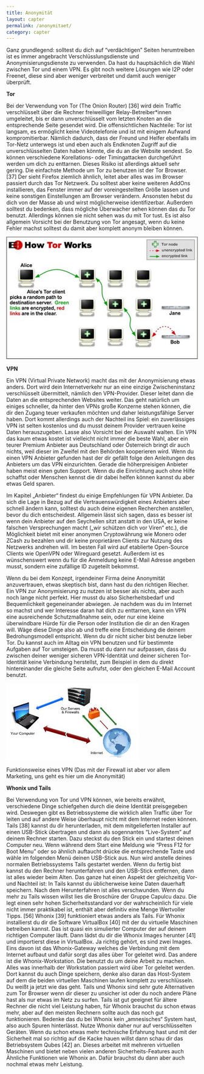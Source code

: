 ```yaml
---
title: Anonymität
layout: capter
permalink: /anonymitaet/
category: capter
---
```

Ganz grundlegend: solltest du dich auf “verdächtigen” Seiten herumtreiben ist es immer angebracht Verschlüsslungsdienste und Anonymisierungsdienste zu verwenden. Da hast du hauptsächlich die Wahl zwischen Tor und einem VPN. Es gibt noch weitere Lösungen wie I2P oder Freenet, diese sind aber weniger verbreitet und damit auch weniger überprüft.

**Tor**

Bei der Verwendung von Tor (The Onion Router) [36] wird dein Traffic verschlüsselt über die Rechner freiweilliger Relay-Betreiber*innen umgeleitet, bis er dann unverschlüsselt vom letzten Knoten an die entsprechende Seite gesendet wird. Die offensichtlichen Nachteile: Tor ist langsam, es ermöglicht keine Videotelefonie und ist mit einigem Aufwand kompromitierbar. Nämlich dadurch, dass der Freund und Helfer ebenfalls im Tor-Netz unterwegs ist und eben auch als Endknoten Zugriff auf die unverschlüsselten Daten haben könnte, die du an die Website sendest. So können verschiedene Korellations- oder Timingattacken durchgeführt werden um dich zu enttarnen. Dieses Risiko ist allerdings aktuell sehr gering. Die einfachste Methode um Tor zu benutzen ist der Tor Browser. [37] Der sieht Firefox ziemlich ähnlich, leitet aber alles was im Browser passiert durch das Tor Netzwerk. 
Du solltest aber keine weiteren AddOns installieren, das Fenster immer auf der voreingestellten Größe lassen und keine sonstigen Einstellungen am Browser verändern.
Ansonsten hebst du dich von der Masse ab und wirst möglicherweise identifizerbar. Außerdem solltest du bedenken, dass mögliche Überwacher sehen können das du Tor benutzt. Allerdings können sie nicht sehen was du mit Tor tust. Es ist also allgemein Vorsicht bei der Benutzung von Tor angesagt, wenn du keine Fehler machst solltest du damit aber komplett anonym bleiben können. 

![](/assets/posts/tor.jpg)

**VPN**

Ein VPN (Virtual Private Network) macht das mit der Anonymisierung etwas anders. Dort wird dein Internetverkehr nur an eine einzige Zwischeninstanz verschlüsselt übermittelt, nämlich den VPN-Provider. Dieser leitet dann die Daten an die entsprechenden Websites weiter. Das geht natürlich um einiges schneller, da hinter den VPNs große Konzerne stehen können, die dir den Zugang teuer verkaufen möchten und daher leistungsfähige Server haben. Dort kommt allerdings auch der Nachteil ins Spiel: ein zuverlässiges VPN ist selten kostenlos und du musst deinem Provider vertrauen keine Daten herauszugeben. Lasse also Vorsicht bei der Auswahl walten. Ein VPN das kaum etwas kostet ist vielleicht nicht immer die beste Wahl, aber ein teurer Premium Anbieter aus Deutschland oder Österreich bringt dir auch nichts, weil dieser im Zweifel mit den Behörden kooperieren wird. 
Wenn du einen VPN Anbieter gefunden hast der dir gefällt folge den Anleitungen des Anbieters um das VPN einzurichten. Gerade die höherpreisigen Anbieter haben meist einen guten Support. Wenn du die Einrichtung auch ohne Hilfe schaffst oder Menschen kennst die dir dabei helfen können kannst du aber etwas Geld sparen. 

Im Kapitel „Anbieter“ findest du einige Empfehlungen für VPN Anbieter. Da sich die Lage in Bezug auf die Vertrauenswürdigkeit eines Anbieters aber schnell ändern kann, solltest du auch deine eigenen Recherchen anstellen, bevor du dich entscheidest. Allgemein lässt sich sagen, dass es besser ist wenn dein Anbieter auf den Seychellen sitzt anstatt in den USA, er keine falschen Versprechungen macht („wir schützen dich vor Viren“ etc.), die Möglichkeit bietet mit einer anonymen Cryptowährung wie Monero oder ZCash zu bezahlen und dir keine proprietären Clients zur Nutzung des Netzwerks andrehen will. 
Im besten Fall wird auf etablierte Open-Source Clients wie OpenVPN oder Wireguard gesetzt. Außerdem ist es wünschenswert wenn du für die Anmeldung keine E-Mail Adresse angeben musst, sondern eine zufällige ID zugeteilt bekommst.

Wenn du bei dem Konzept, irgendeiner Firma deine Anonymität anzuvertrauen, etwas skeptisch bist, dann hast du den richtigen Riecher. Ein VPN zur Anonymisierung zu nutzen ist besser als nichts, aber auch noch lange nicht perfekt. Hier musst du also Sicherheitsbedarf und Bequemlichkeit gegeneinander abwiegen. Je nachdem was du im Internet so machst und wer Interesse daran hat dich zu enttarnen, kann ein VPN eine ausreichende Schutzmaßnahme sein, oder nur eine kleine überwindbare Hürde für die Person oder Institution die dir an den Kragen will. Wäge diese Dinge also ab und treffe eine Entscheidung die deinem Bedrohungsmodell entspricht. Wenn du dir nicht sicher bist benutze lieber Tor.
Du kannst auch im Alltag ein VPN benutzen und für bestimmte Aufgaben auf Tor umsteigen. Da musst du dann nur aufpassen, dass du zwischen deiner weniger sicheren VPN-Identität und deiner sicheren Tor-Identität keine Verbindung herstellst, zum Beispiel in dem du direkt hintereinander die gleiche Seite aufrufst, oder den gleichen E-Mail Account benutzt.

![](/assets/posts/vpn.jpg)

Funktionsweise eines VPN (Das mit der Firewall ist aber vor allem Marketing, uns geht es hier um die Anonymität)

**Whonix und Tails**

Bei Verwendung von Tor und VPN können, wie bereits erwähnt, verschiedene Dinge schiefgehen durch die deine Identität preisgegeben wird. Deswegen gibt es Betriebssysteme die wirklich allen Traffic über Tor leiten und auf andere Weise überhaupt nicht mit dem Internet reden können. Tails [38] kannst du dir herunterladen, mit dem mitgelieferten Installer auf einen USB-Stick übertragen und dann als sogennantes “Live-System” auf deinem Rechner starten. Dazu steckst du den Stick ein und startest deinen Computer neu. Wenn während dem Start eine Meldung wie “Press F12 for Boot Menu” oder so ähnlich auftaucht drücke die entsprechende Taste und wähle im folgenden Menü deinen USB-Stick aus. Nun wird anstelle deines normalen Betriebssystems Tails gestartet werden. Wenn du fertig bist kannst du den Rechner herunterfahren und den USB-Stick entfernen, dann ist alles wieder beim Alten. Das ganze hat einen Aspekt der gleichzeitig Vor- und Nachteil ist: In Tails kannst du üblicherweise keine Daten dauerhaft speichern. Nach dem Herunterfahren ist alles verschwunden.
Wenn du mehr zu Tails wissen willst lies die Broschüre der Gruppe Capulcu dazu. Die legt einen sehr hohen Sicherheitsstandard vor der wahrscheinlich für viele nicht immer praktikabel ist, enthält aber definitiv eine Menge Wertvoller Tipps. [56]
Whonix [39] funktioniert etwas anders als Tails. Für Whonix installierst du dir die Software VirtualBox [40] mit der du virtuelle Maschinen betreiben kannst. Das ist quasi ein simulierter Computer der auf deinem richtigen Computer läuft. Dann lädst du dir die Whonix Images herunter [41] und importierst diese in VirtualBox. Ja richtig gehört, es sind zwei Images. Eins davon ist das Whonix-Gateway welches die Verbindung mit dem Internet aufbaut und dafür sorgt das alles über Tor geleitet wird. Das andere ist die Whonix-Workstation. Die benutzt du um deine Arbeit zu machen. Alles was innerhalb der Workstation passiert wird über Tor geleitet werden. Dort kannst du auch Dinge speichern, denke also daran das Host-System auf dem die beiden virtuellen Maschinen laufen komplett zu verschlüsseln. Du weißt ja jetzt wie das geht. Tails und Whonix sind sehr gute Alternativen zum Tor Browser wenn dir dieser zu unsicher ist oder du noch andere Pläne hast als nur etwas im Netz zu surfen. Tails ist gut geeignet für ältere Rechner die nicht viel Leistung haben, für Whonix brauchst du schon etwas mehr, aber auf den meisten Rechnern sollte auch das noch gut funktionieren. Bedenke das du bei Whonix kein „amnesisches“ System hast, also auch Spuren hinterlässt. Nutze Whonix daher nur auf verschlüsselten Geräten. Wenn du schon etwas mehr technische Erfahrung hast und mit der Sicherheit mal so richtig auf die Kacke hauen willst dann schau dir das Betriebsystem Qubes [42] an. Dieses arbeitet mit mehreren virtuellen Maschinen und bietet neben vielen anderen Sicherheits-Features auch Ähnliche Funktionen wie Whonix an. Dafür brauchst du dann aber auch nochmal etwas mehr Leistung.